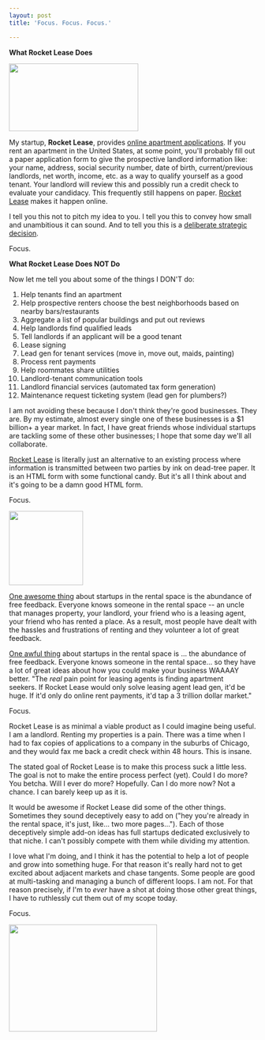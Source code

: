 ```yaml
---
layout: post
title: 'Focus. Focus. Focus.'

---
```


<strong>What Rocket Lease Does</strong>

<a href="http://www.rocketlease.com"><img class=" wp-image-37   alignright" title="Easy Online Rental Applications" src="http://ezliu.com/wp-content/uploads/2012/05/rl2.png" alt="" width="262" height="137" /></a>

My startup, <strong>Rocket Lease</strong>, provides <a href="http://www.rocketlease.com">online apartment applications</a>. If you rent an apartment in the United States, at some point, you'll probably fill out a paper application form to give the prospective landlord information like: your name, address, social security number, date of birth, current/previous landlords, net worth, income, etc. as a way to qualify yourself as a good tenant. Your landlord will review this and possibly run a credit check to evaluate your candidacy. This frequently still happens on paper. <a href="http://www.rocketlease.com">Rocket Lease</a> makes it happen online.

I tell you this not to pitch my idea to you. I tell you this to convey how small and unambitious it can sound. And to tell you this is a <span style="text-decoration: underline;">deliberate strategic decision</span>.

Focus.

<strong>What Rocket Lease Does NOT Do</strong>

Now let me tell you about some of the things I DON'T do:
<ol>
	<li>Help tenants find an apartment</li>
	<li>Help prospective renters choose the best neighborhoods based on nearby bars/restaurants</li>
	<li>Aggregate a list of popular buildings and put out reviews</li>
	<li>Help landlords find qualified leads</li>
	<li>Tell landlords if an applicant will be a good tenant</li>
	<li>Lease signing</li>
	<li>Lead gen for tenant services (move in, move out, maids, painting)</li>
	<li>Process rent payments</li>
	<li>Help roommates share utilities</li>
	<li>Landlord-tenant communication tools</li>
	<li>Landlord financial services (automated tax form generation)</li>
	<li>Maintenance request ticketing system (lead gen for plumbers?)</li>
</ol>
I am not avoiding these because I don't think they're good businesses. They are. By my estimate, almost every single one of these businesses is a $1 billion+ a year market. In fact, I have great friends whose individual startups are tackling some of these other businesses; I hope that some day we'll all collaborate.

<a title="Rocket Lease" href="http://www.rocketlease.com">Rocket Lease</a> is literally just an alternative to an existing process where information is transmitted between two parties by ink on dead-tree paper. It is an HTML form with some functional candy. But it's all I think about and it's going to be a damn good HTML form.

Focus.

<a href="http://ezliu.com/wp-content/uploads/2012/05/focus.jpg"><img class="alignright size-thumbnail wp-image-38" title="Focus" src="http://ezliu.com/wp-content/uploads/2012/05/focus-150x150.jpg" alt="" width="150" height="150" /></a>

<span style="text-decoration: underline;">One awesome thing</span> about startups in the rental space is the abundance of free feedback. Everyone knows someone in the rental space -- an uncle that manages property, your landlord, your friend who is a leasing agent, your friend who has rented a place. As a result, most people have dealt with the hassles and frustrations of renting and they volunteer a lot of great feedback.

<span style="text-decoration: underline;">One awful thing</span> about startups in the rental space is ... the abundance of free feedback. Everyone knows someone in the rental space... so they have a lot of great ideas about how you could make your business WAAAAY better. "The *real* pain point for leasing agents is finding apartment seekers. If Rocket Lease would only solve leasing agent lead gen, it'd be huge. If it'd only do online rent payments, it'd tap a 3 trillion dollar market."

Focus.

Rocket Lease is as minimal a viable product as I could imagine being useful. I am a landlord. Renting my properties is a pain. There was a time when I had to fax copies of applications to a company in the suburbs of Chicago, and they would fax me back a credit check within 48 hours. This is insane.

The stated goal of Rocket Lease is to make this process suck a little less. The goal is not to make the entire process perfect (yet). Could I do more? You betcha. Will I ever do more? Hopefully. Can I do more now? Not a chance. I can barely keep up as it is.

It would be awesome if Rocket Lease did some of the other things. Sometimes they sound deceptively easy to add on ("hey you're already in the rental space, it's just, like... two more pages..."). Each of those deceptively simple add-on ideas has full startups dedicated exclusively to that niche. I can't possibly compete with them while dividing my attention.

I love what I'm doing, and I think it has the potential to help a lot of people and grow into something huge. For that reason it's really hard not to get excited about adjacent markets and chase tangents. Some people are good at multi-tasking and managing a bunch of different loops. I am not. For that reason precisely, if I'm to *ever* have a shot at doing those other great things, I have to ruthlessly cut them out of my scope today.

Focus.

<a href="http://ezliu.com/wp-content/uploads/2012/05/Zen04.jpg"><img class="aligncenter size-medium wp-image-39" title="Focus" src="http://ezliu.com/wp-content/uploads/2012/05/Zen04-300x217.jpg" alt="" width="300" height="217" /></a>

